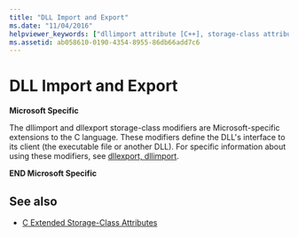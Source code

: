 ```yaml
---
title: "DLL Import and Export"
ms.date: "11/04/2016"
helpviewer_keywords: ["dllimport attribute [C++], storage-class attribute", "dllexport attribute [C++]", "dllexport attribute [C++], storage-class attribute"]
ms.assetid: ab058610-0190-4354-8955-86db66add7c6
---
```

# DLL Import and Export

**Microsoft Specific**

The dllimport and dllexport storage-class modifiers are Microsoft-specific extensions to the C language. These modifiers define the DLL's interface to its client (the executable file or another DLL). For specific information about using these modifiers, see [dllexport, dllimport](../cpp/dllexport-dllimport.md).

**END Microsoft Specific**

## See also

- [C Extended Storage-Class Attributes](../c-language/c-extended-storage-class-attributes.md)
